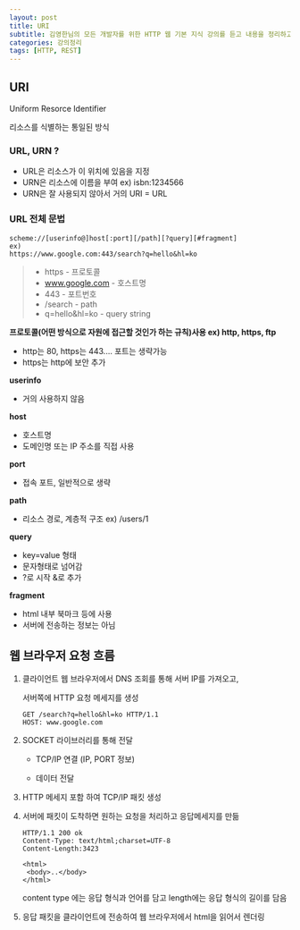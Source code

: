 ```yaml
---
layout: post
title: URI
subtitle: 김영한님의 모든 개발자를 위한 HTTP 웹 기본 지식 강의를 듣고 내용을 정리하고 있습니다.
categories: 강의정리
tags: [HTTP, REST]
---
```


## URI

Uniform Resorce Identifier

리소스를 식별하는 통일된 방식

### URL, URN ?

- URL은 리소스가 이 위치에 있음을 지정
- URN은 리소스에 이름을 부여 ex) isbn:1234566 
- URN은 잘 사용되지 않아서 거의 URI = URL

### URL 전체 문법

```text
scheme://[userinfo@]host[:port][/path][?query][#fragment]
ex)
https://www.google.com:443/search?q=hello&hl=ko
```

> - https - 프로토콜
> - www.google.com - 호스트명
> - 443 - 포트번호
> - /search - path
> - q=hello&hl=ko - query string

**프로토콜(어떤 방식으로 자원에 접근할 것인가 하는 규칙)사용 ex) http, https, ftp** 

- http는 80, https는 443.... 포트는 생략가능
- https는 http에 보안 추가 

**userinfo**

- 거의 사용하지 않음

**host**

- 호스트명
- 도메인명 또는 IP 주소를 직접 사용

**port**

- 접속 포트, 일반적으로 생략

**path**

- 리소스 경로, 계층적 구조 ex) /users/1 

**query**

-  key=value 형태 
- 문자형태로 넘어감
- ?로 시작 &로 추가

**fragment**

- html 내부 북마크 등에 사용
- 서버에 전송하는 정보는 아님 

## 웹 브라우저 요청 흐름

1. 클라이언트 웹 브라우저에서 DNS 조회를 통해 서버 IP를 가져오고, 

   서버쪽에 HTTP 요청 메세지를 생성

   ```text
   GET /search?q=hello&hl=ko HTTP/1.1
   HOST: www.google.com
   ```

2. SOCKET 라이브러리를 통해 전달

   - TCP/IP 연결 (IP, PORT 정보)

   - 데이터 전달

3.  HTTP 메세지 포함 하여 TCP/IP 패킷 생성 

4. 서버에 패킷이 도착하면 원하는 요청을 처리하고 응답메세지를 만듦

   ```text
   HTTP/1.1 200 ok
   Content-Type: text/html;charset=UTF-8
   Content-Length:3423
   
   <html>
   	<body>..</body>
   </html>
   ```

   content type 에는 응답 형식과 언어를 담고 length에는 응답 형식의 길이를 담음 

5. 응답 패킷을 클라이언트에 전송하여 웹 브라우저에서 html을 읽어서 렌더링

   